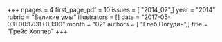 +++
npages = 4
first_page_pdf = 10
issues = [ "2014_02",]
year = "2014"
rubric = "Великие умы"
illustrators = []
date = "2017-05-03T00:17:31+03:00"
month = "02"
authors = [ "Глеб Погудин",]
title = "Грейс Хоппер"
+++
